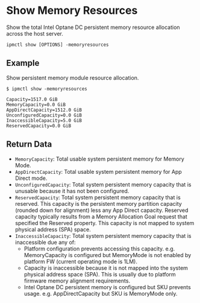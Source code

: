 # Show Memory Resources

Show the total Intel Optane DC persistent memory resource allocation across the host server.

```text
ipmctl show [OPTIONS] -memoryresources
```

## **Example**

Show persistent memory module resource allocation.

```text
$ ipmctl show -memoryresources

Capacity=1517.0 GiB
MemoryCapacity=0.0 GiB
AppDirectCapacity=1512.0 GiB
UnconfiguredCapacity=0.0 GiB
InaccessibleCapacity=5.0 GiB
ReservedCapacity=0.0 GiB
```

## **Return Data**

* `MemoryCapacity`: Total usable system persistent memory for Memory Mode.
* `AppDirectCapacity`: Total usable system persistent memory for App Direct mode.
* `UnconfiguredCapacity`: Total system persistent memory capacity that is unusable because it has not been configured.
* `ReservedCapacity`: Total system persistent memory capacity that is reserved. This capacity is the persistent memory partition capacity \(rounded down for alignment\) less any App Direct capacity. Reserved capacity typically results from a Memory Allocation Goal request that specified the Reserved property. This capacity is not mapped to system physical address \(SPA\) space.
* `InaccessibleCapacity`: Total system persistent memory capacity that is inaccessible due any of:
  * Platform configuration prevents accessing this capacity. e.g. MemoryCapacity is configured but MemoryMode is not enabled by platform FW \(current operating mode is 1LM\).
  * Capacity is inaccessible because it is not mapped into the system physical address space \(SPA\). This is usually due to platform firmware memory alignment requirements.
  * Intel Optane DC persistent memory is configured but SKU prevents usage. e.g. AppDirectCapacity but  SKU is MemoryMode only.

